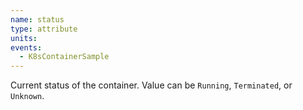 ```yaml
---
name: status
type: attribute
units:
events:
  - K8sContainerSample
---
```


Current status of the container. Value can be `Running`, `Terminated`, or `Unknown`.
